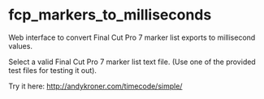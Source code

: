 # fcp_markers_to_milliseconds
Web interface to convert Final Cut Pro 7 marker list exports to millisecond values.

Select a valid Final Cut Pro 7 marker list text file. (Use one of the provided test files for testing it out).

Try it here: http://andykroner.com/timecode/simple/
